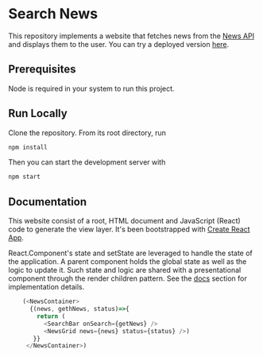 # Search News

This repository implements a website that fetches news from the [News API](https://newsapi.org/) and displays them to the user. You can try a deployed version [here](https://modest-babbage-f6eb2c.netlify.com/).

## Prerequisites

Node is required in your system to run this project.

## Run Locally

Clone the repository. From its root directory, run

```sh
npm install
```

Then you can start the development server with

```sh
npm start
```

## Documentation

This website consist of a root, HTML document and JavaScript (React) code to generate the view layer. It's been bootstrapped with [Create React App](https://github.com/facebook/create-react-app).

React.Component's state and setState are leveraged to handle the state of the application. A parent component holds the global state as well as the logic to update it. Such state and logic are shared with a presentational component through the render children pattern. See the [docs](https://github.com/luisrevillam/) section for implementation details.

```javascript
    (<NewsContainer>
      {(news, gethNews, status)=>{
        return (
          <SearchBar onSearch={getNews} />
          <NewsGrid news={news} status={status} />)
       }}
     </NewsContainer>)
```
